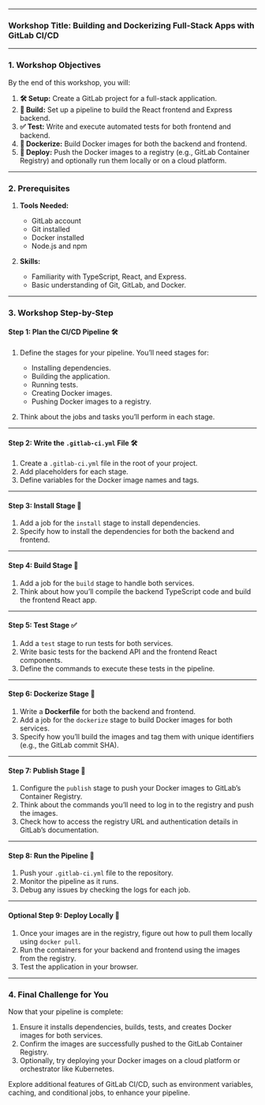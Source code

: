 
---

### **Workshop Title: Building and Dockerizing Full-Stack Apps with GitLab CI/CD**  
---

### **1. Workshop Objectives**  
By the end of this workshop, you will:  
1. **🛠️ Setup:** Create a GitLab project for a full-stack application.  
2. **🔧 Build:** Set up a pipeline to build the React frontend and Express backend.  
3. **✅ Test:** Write and execute automated tests for both frontend and backend.  
4. **🐳 Dockerize:** Build Docker images for both the backend and frontend.  
5. **🚀 Deploy:** Push the Docker images to a registry (e.g., GitLab Container Registry) and optionally run them locally or on a cloud platform.  

---

### **2. Prerequisites**  
1. **Tools Needed:**  
   - GitLab account  
   - Git installed  
   - Docker installed  
   - Node.js and npm  

2. **Skills:**  
   - Familiarity with TypeScript, React, and Express.  
   - Basic understanding of Git, GitLab, and Docker.  

---

### **3. Workshop Step-by-Step**  

#### **Step 1: Plan the CI/CD Pipeline 🛠️**  
1. Define the stages for your pipeline. You’ll need stages for:  
   - Installing dependencies.  
   - Building the application.  
   - Running tests.  
   - Creating Docker images.  
   - Pushing Docker images to a registry.  

2. Think about the jobs and tasks you’ll perform in each stage.  

---

#### **Step 2: Write the `.gitlab-ci.yml` File 🛠️**  
1. Create a `.gitlab-ci.yml` file in the root of your project.  
2. Add placeholders for each stage.  
3. Define variables for the Docker image names and tags.  

---

#### **Step 3: Install Stage 🔧**  
1. Add a job for the `install` stage to install dependencies.  
2. Specify how to install the dependencies for both the backend and frontend.  

---

#### **Step 4: Build Stage 🔧**  
1. Add a job for the `build` stage to handle both services.  
2. Think about how you’ll compile the backend TypeScript code and build the frontend React app.  

---

#### **Step 5: Test Stage ✅**  
1. Add a `test` stage to run tests for both services.  
2. Write basic tests for the backend API and the frontend React components.  
3. Define the commands to execute these tests in the pipeline.  

---

#### **Step 6: Dockerize Stage 🐳**  
1. Write a **Dockerfile** for both the backend and frontend.  
2. Add a job for the `dockerize` stage to build Docker images for both services.  
3. Specify how you’ll build the images and tag them with unique identifiers (e.g., the GitLab commit SHA).  

---

#### **Step 7: Publish Stage 🚀**  
1. Configure the `publish` stage to push your Docker images to GitLab’s Container Registry.  
2. Think about the commands you’ll need to log in to the registry and push the images.  
3. Check how to access the registry URL and authentication details in GitLab’s documentation.  

---

#### **Step 8: Run the Pipeline 🚀**  
1. Push your `.gitlab-ci.yml` file to the repository.  
2. Monitor the pipeline as it runs.  
3. Debug any issues by checking the logs for each job.  

---

#### **Optional Step 9: Deploy Locally 🚀**  
1. Once your images are in the registry, figure out how to pull them locally using `docker pull`.  
2. Run the containers for your backend and frontend using the images from the registry.  
3. Test the application in your browser.  

---

### **4. Final Challenge for You**  
Now that your pipeline is complete:  
1. Ensure it installs dependencies, builds, tests, and creates Docker images for both services.  
2. Confirm the images are successfully pushed to the GitLab Container Registry.  
3. Optionally, try deploying your Docker images on a cloud platform or orchestrator like Kubernetes.

Explore additional features of GitLab CI/CD, such as environment variables, caching, and conditional jobs, to enhance your pipeline.
